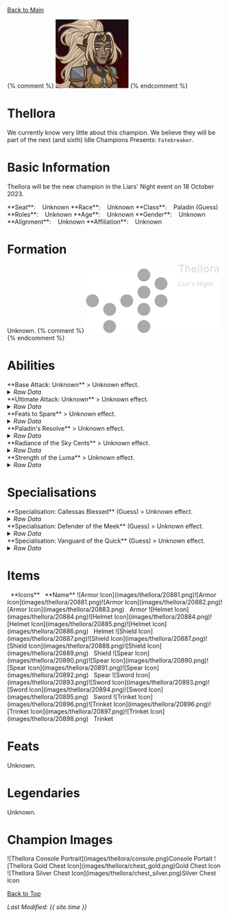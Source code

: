 [Back to Main](index.md)

{% comment %}
![PC Portrait](images/thellora/portrait.png)
{% endcomment %}

# Thellora

We currently know very little about this champion. We believe they will be part of the next (and sixth) Idle Champions Presents: `Fatebreaker`.

# Basic Information

Thellora will be the new champion in the Liars' Night event on 18 October 2023.

<span class="champStatsTableColumn">
    <span class="champStatsTableRow">
        <span class="champStatsTableInfoHeader">
            <span style="margin-right:4px;">**Seat**:</span>
        </span>
        <span class="champStatsTableInfoSmall">
            <span style="margin-left:8px;">Unknown</span>
        </span>
    </span>
    <span class="champStatsTableRow">
        <span class="champStatsTableInfoHeader">
            <span style="margin-right:4px;">**Race**:</span>
        </span>
        <span class="champStatsTableInfoSmall">
            <span style="margin-left:8px;">Unknown</span>
        </span>
    </span>
    <span class="champStatsTableRow">
        <span class="champStatsTableInfoHeader">
            <span style="margin-right:4px;">**Class**:</span>
        </span>
        <span class="champStatsTableInfoSmall">
            <span style="margin-left:8px;">Paladin (Guess)</span>
        </span>
    </span>
    <span class="champStatsTableRow">
        <span class="champStatsTableInfoHeader">
            <span style="margin-right:4px;">**Roles**:</span>
        </span>
        <span class="champStatsTableInfoSmall">
            <span style="margin-left:8px;">Unknown</span>
        </span>
    </span>
    <span class="champStatsTableRow">
        <span class="champStatsTableInfoHeader">
            <span style="margin-right:4px;">**Age**:</span>
        </span>
        <span class="champStatsTableInfoSmall">
            <span style="margin-left:8px;">Unknown</span>
        </span>
    </span>
    <span class="champStatsTableRow">
        <span class="champStatsTableInfoHeader">
            <span style="margin-right:4px;">**Gender**:</span>
        </span>
        <span class="champStatsTableInfoSmall">
            <span style="margin-left:8px;">Unknown</span>
        </span>
    </span>
    <span class="champStatsTableRow">
        <span class="champStatsTableInfoHeader">
            <span style="margin-right:4px;">**Alignment**:</span>
        </span>
        <span class="champStatsTableInfoSmall">
            <span style="margin-left:8px;">Unknown</span>
        </span>
    </span>
    <span class="champStatsTableRow">
        <span class="champStatsTableInfoHeader">
            <span style="margin-right:4px;">**Affiliation**:</span>
        </span>
        <span class="champStatsTableInfoSmall">
            <span style="margin-left:8px;">Unknown</span>
        </span>
    </span>
</span>

# Formation

Unknown.
{% comment %}
<span class="formationBorder">
    ![Formation Layout](images/thellora/formation.png)
</span>
{% endcomment %}

# Abilities

<div markdown="1" class="abilityBorder"><div markdown="1" class="abilityBorderInner">
**Base Attack: Unknown**
> Unknown effect.
<details><summary><em>Raw Data</em></summary>
<p>
<pre>
</pre>
</p>
</details>
</div></div>

<div markdown="1" class="abilityBorder"><div markdown="1" class="abilityBorderInner">
**Ultimate Attack: Unknown**
> Unknown effect.
<details><summary><em>Raw Data</em></summary>
<p>
<pre>
</pre>
</p>
</details>
</div></div>

<div markdown="1" class="abilityBorder"><div markdown="1" class="abilityBorderInner">
**Feats to Spare**
> Unknown effect.
<details><summary><em>Raw Data</em></summary>
<p>
<pre>
{
    "p": 0,
    "v": 2,
    "id": 20861,
    "export_params": {
        "quantize": true,
        "uses": ["icon"]
    },
    "type": 1,
    "graphic": "Icons/Events/2017LiarsNight/Liars Night Y7/Icon_Formation_ThelloraFeatstoSpare",
    "fs": 0
}
</pre>
</p>
</details>
</div></div>

<div markdown="1" class="abilityBorder"><div markdown="1" class="abilityBorderInner">
**Paladin's Resolve**
> Unknown effect.
<details><summary><em>Raw Data</em></summary>
<p>
<pre>
{
    "p": 0,
    "v": 2,
    "id": 20862,
    "export_params": {
        "quantize": true,
        "uses": ["icon"]
    },
    "type": 1,
    "graphic": "Icons/Events/2017LiarsNight/Liars Night Y7/Icon_Formation_ThelloraPaladinsResolve",
    "fs": 0
}
</pre>
</p>
</details>
</div></div>

<div markdown="1" class="abilityBorder"><div markdown="1" class="abilityBorderInner">
**Radiance of the Sky Cents**
> Unknown effect.
<details><summary><em>Raw Data</em></summary>
<p>
<pre>
{
    "p": 0,
    "v": 2,
    "id": 20863,
    "export_params": {
        "quantize": true,
        "uses": ["icon"]
    },
    "type": 1,
    "graphic": "Icons/Events/2017LiarsNight/Liars Night Y7/Icon_Formation_ThelloraRadianceoftheSkyCents",
    "fs": 0
}
</pre>
</p>
</details>
</div></div>

<div markdown="1" class="abilityBorder"><div markdown="1" class="abilityBorderInner">
**Strength of the Luma**
> Unknown effect.
<details><summary><em>Raw Data</em></summary>
<p>
<pre>
{
    "p": 0,
    "v": 2,
    "id": 20864,
    "export_params": {
        "quantize": true,
        "uses": ["icon"]
    },
    "type": 1,
    "graphic": "Icons/Events/2017LiarsNight/Liars Night Y7/Icon_Formation_ThelloraStrengthoftheLuma",
    "fs": 0
}
</pre>
</p>
</details>
</div></div>

# Specialisations

<div markdown="1" class="abilityBorder"><div markdown="1" class="abilityBorderInner">
**Specialisation: Callessas Blessed** (Guess)
> Unknown effect.
<details><summary><em>Raw Data</em></summary>
<p>
<pre>
{
    "p": 0,
    "v": 2,
    "id": 20865,
    "export_params": {
        "quantize": true,
        "uses": ["icon"]
    },
    "type": 1,
    "graphic": "Icons/Events/2017LiarsNight/Liars Night Y7/Icon_Specialization_ThelloraCallessasBlessed",
    "fs": 0
}
</pre>
</p>
</details>
</div></div>

<div markdown="1" class="abilityBorder"><div markdown="1" class="abilityBorderInner">
**Specialisation: Defender of the Meek** (Guess)
> Unknown effect.
<details><summary><em>Raw Data</em></summary>
<p>
<pre>
{
    "p": 0,
    "v": 2,
    "id": 20866,
    "export_params": {
        "quantize": true,
        "uses": ["icon"]
    },
    "type": 1,
    "graphic": "Icons/Events/2017LiarsNight/Liars Night Y7/Icon_Specialization_ThelloraDefenderoftheMeek",
    "fs": 0
}
</pre>
</p>
</details>
</div></div>

<div markdown="1" class="abilityBorder"><div markdown="1" class="abilityBorderInner">
**Specialisation: Vanguard of the Quick** (Guess)
> Unknown effect.
<details><summary><em>Raw Data</em></summary>
<p>
<pre>
{
    "p": 0,
    "v": 2,
    "id": 20867,
    "export_params": {
        "quantize": true,
        "uses": ["icon"]
    },
    "type": 1,
    "graphic": "Icons/Events/2017LiarsNight/Liars Night Y7/Icon_Specialization_ThelloraVanguardoftheQuick",
    "fs": 0
}
</pre>
</p>
</details>
</div></div>

# Items

<span class="itemTableColumn">
    <span class="itemTableRowHeader">
        <span class="itemTableIcon">
            <span style="margin-left:8px;">**Icons**</span>
        </span>
        <span class="itemTableNameSmall">
            <span style="margin-left: 8px;">**Name**</span>
        </span>
    </span>
    <span class="itemTableRow">
        <span class="itemTableIcon">
            <span class="itemTableIcon1">![Armor Icon](images/thellora/20881.png)</span><span class="itemTableIcon2">![Armor Icon](images/thellora/20881.png)</span><span class="itemTableIcon3">![Armor Icon](images/thellora/20882.png)</span><span class="itemTableIcon4">![Armor Icon](images/thellora/20883.png)</span>
        </span>
        <span class="itemTableNameSmall">
            <span style="margin-left: 8px;">Armor</span>
        </span>
    </span>
    <span class="itemTableRow">
        <span class="itemTableIcon">
            <span class="itemTableIcon1">![Helmet Icon](images/thellora/20884.png)</span><span class="itemTableIcon2">![Helmet Icon](images/thellora/20884.png)</span><span class="itemTableIcon3">![Helmet Icon](images/thellora/20885.png)</span><span class="itemTableIcon4">![Helmet Icon](images/thellora/20886.png)</span>
        </span>
        <span class="itemTableNameSmall">
            <span style="margin-left: 8px;">Helmet</span>
        </span>
    </span>
    <span class="itemTableRow">
        <span class="itemTableIcon">
            <span class="itemTableIcon1">![Shield Icon](images/thellora/20887.png)</span><span class="itemTableIcon2">![Shield Icon](images/thellora/20887.png)</span><span class="itemTableIcon3">![Shield Icon](images/thellora/20888.png)</span><span class="itemTableIcon4">![Shield Icon](images/thellora/20889.png)</span>
        </span>
        <span class="itemTableNameSmall">
            <span style="margin-left: 8px;">Shield</span>
        </span>
    </span>
    <span class="itemTableRow">
        <span class="itemTableIcon">
            <span class="itemTableIcon1">![Spear Icon](images/thellora/20890.png)</span><span class="itemTableIcon2">![Spear Icon](images/thellora/20890.png)</span><span class="itemTableIcon3">![Spear Icon](images/thellora/20891.png)</span><span class="itemTableIcon4">![Spear Icon](images/thellora/20892.png)</span>
        </span>
        <span class="itemTableNameSmall">
            <span style="margin-left: 8px;">Spear</span>
        </span>
    </span>
    <span class="itemTableRow">
        <span class="itemTableIcon">
            <span class="itemTableIcon1">![Sword Icon](images/thellora/20893.png)</span><span class="itemTableIcon2">![Sword Icon](images/thellora/20893.png)</span><span class="itemTableIcon3">![Sword Icon](images/thellora/20894.png)</span><span class="itemTableIcon4">![Sword Icon](images/thellora/20895.png)</span>
        </span>
        <span class="itemTableNameSmall">
            <span style="margin-left: 8px;">Sword</span>
        </span>
    </span>
    <span class="itemTableRow">
        <span class="itemTableIcon">
            <span class="itemTableIcon1">![Trinket Icon](images/thellora/20896.png)</span><span class="itemTableIcon2">![Trinket Icon](images/thellora/20896.png)</span><span class="itemTableIcon3">![Trinket Icon](images/thellora/20897.png)</span><span class="itemTableIcon4">![Trinket Icon](images/thellora/20898.png)</span>
        </span>
        <span class="itemTableNameSmall">
            <span style="margin-left: 8px;">Trinket</span>
        </span>
    </span>
</span>

# Feats

Unknown.

# Legendaries

Unknown.

# Champion Images

<span class="championImagesColumn">
    <span class="championImagesRow">
        <span class="championImagesPortrait">
            ![Thellora Console Portrait](images/thellora/console.png)Console Portait
        </span>
    </span>
    <span class="championImagesRow">
        <span class="championImagesChests">
            ![Thellora Gold Chest Icon](images/thellora/chest_gold.png)Gold Chest Icon
        </span>
        <span class="championImagesChests">
            ![Thellora Silver Chest Icon](images/thellora/chest_silver.png)Silver Chest Icon
        </span>
    </span>
</span>

[Back to Top](#top)

*Last Modified: {{ site.time }}*